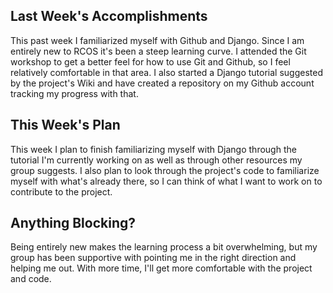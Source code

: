## Last Week's Accomplishments

This past week I familiarized myself with Github and Django. Since I am entirely new to RCOS it's been a steep learning curve. I attended the Git workshop to get a better feel for how to use Git and Github, so I feel relatively comfortable in that area. I also started a Django tutorial suggested by the project's Wiki and have created a repository on my Github account tracking my progress with that.

## This Week's Plan

This week I plan to finish familiarizing myself with Django through the tutorial I'm currently working on as well as through other resources my group suggests. I also plan to look through the project's code to familiarize myself with what's already there, so I can think of what I want to work on to contribute to the project.


## Anything Blocking?

Being entirely new makes the learning process a bit overwhelming, but my group has been supportive with pointing me in the right direction and helping me out. With more time, I'll get more comfortable with the project and code.
